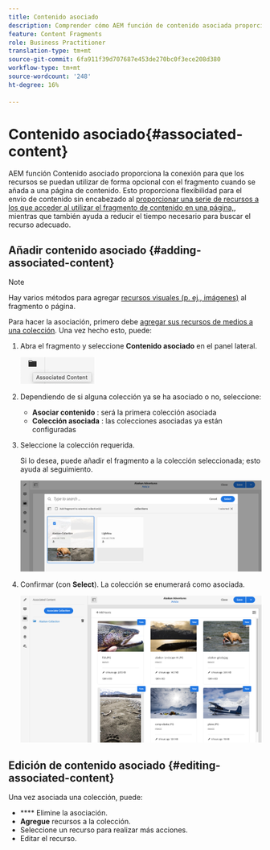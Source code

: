 ```yaml
---
title: Contenido asociado
description: Comprender cómo AEM función de contenido asociada proporciona la conexión para que los recursos se puedan utilizar opcionalmente con el fragmento cuando se añada a una página de contenido, añadiendo flexibilidad adicional a la entrega de contenido sin encabezado.
feature: Content Fragments
role: Business Practitioner
translation-type: tm+mt
source-git-commit: 6fa911f39d707687e453de270bc0f3ece208d380
workflow-type: tm+mt
source-wordcount: '248'
ht-degree: 16%

---
```



# Contenido asociado{#associated-content}

AEM función Contenido asociado proporciona la conexión para que los recursos se puedan utilizar de forma opcional con el fragmento cuando se añada a una página de contenido. Esto proporciona flexibilidad para el envío de contenido sin encabezado al [proporcionar una serie de recursos a los que acceder al utilizar el fragmento de contenido en una página,](/help/sites-cloud/authoring/fundamentals/content-fragments.md#using-associated-content), mientras que también ayuda a reducir el tiempo necesario para buscar el recurso adecuado.

## Añadir contenido asociado {#adding-associated-content}

>[!NOTE]
>
>Hay varios métodos para agregar [recursos visuales (p. ej., imágenes)](/help/assets/content-fragments/content-fragments.md#fragments-with-visual-assets) al fragmento o página.

Para hacer la asociación, primero debe [agregar sus recursos de medios a una colección](/help/assets/manage-collections.md). Una vez hecho esto, puede:

1. Abra el fragmento y seleccione **Contenido asociado** en el panel lateral.

   ![Contenido asociado](assets/cfm-assoc-content-01.png)

1. Dependiendo de si alguna colección ya se ha asociado o no, seleccione:

   * **Asociar contenido** : será la primera colección asociada
   * **Colección asociada** : las colecciones asociadas ya están configuradas

1. Seleccione la colección requerida.

   Si lo desea, puede añadir el fragmento a la colección seleccionada; esto ayuda al seguimiento.

   ![Seleccionar colección](assets/cfm-assoc-content-02.png)

1. Confirmar (con **Select**). La colección se enumerará como asociada.

   ![cfm-6420-05](assets/cfm-assoc-content-03.png)

## Edición de contenido asociado {#editing-associated-content}

Una vez asociada una colección, puede:

* **** Elimine la asociación.
* **Agregue** recursos a la colección.
* Seleccione un recurso para realizar más acciones.
* Editar el recurso.
